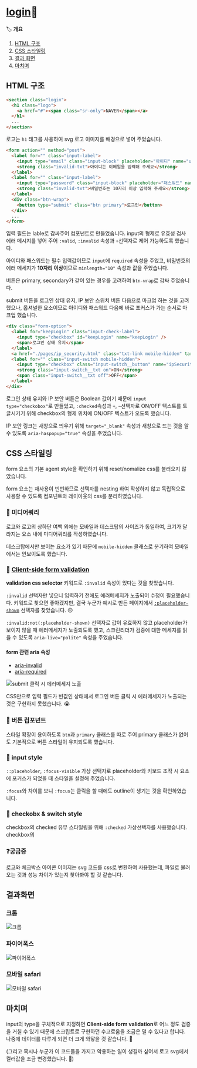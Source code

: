 # [login](../login/login.html)🔗

🏷️ **개요**

1. [HTML 구조](#HTML-구조)
1. [CSS 스타일링](#CSS-스타일링)
1. [결과 화면](#결과-화면)
1. [마치며](#마치며)

## HTML 구조

```html
<section class="login">
  <h1 class="logo">
    <a href="#"><span class="sr-only">NAVER</span></a>
  </h1>
  ...
</section>
```

로고는 `h1` 태그를 사용하여 svg 로고 이미지를 배경으로 넣어 주었습니다.

```html
<form action="" method="post">
  <label for="" class="input-label">
    <input type="email" class="input-block" placeholder="아이디" name="userId" required />
    <strong class="invalid-txt">아이디는 이메일을 입력해 주세요</strong>
  </label>
  <label for="" class="input-label">
    <input type="password" class="input-block" placeholder="패스워드" name="userPw" minlength="10" required />
    <strong class="invalid-txt">비밀번호는 10자리 이상 입력해 주세요</strong>
  </label>
  <div class="btn-wrap">
    <button type="submit" class="btn primary">로그인</button>
  </div>
  ...
</form>
```

입력 필드는 lable로 감싸주어 컴포넌트로 만들었습니다. input의 형제로 유효성 검사 에러 메시지를 넣어 주어 `:valid`, `:invalid` 속성과 `+`선택자로 제어 가능하도록 했습니다.

아이디와 패스워드는 필수 입력값이므로 `input`에 `required` 속성을 주었고,
비밀번호의 에러 메세지가 **10자리 이상**이므로 `minlength="10"` 속성과 값을 주었습니다.

버튼은 primary, secondary가 같이 있는 경우를 고려하여 `btn-wrap`로 감싸 주었습니다.

submit 버튼을 로그인 상태 유지, IP 보안 스위치 버튼 다음으로 마크업 하는 것을 고려했으나,
옵셔널한 요소이므로 아이디와 패스워드 다음에 바로 포커스가 가는 순서로 마크업 했습니다.

```html
<div class="form-option">
  <label for="keepLogin" class="input-check-label">
    <input type="checkbox" id="keepLogin" name="keepLogin" />
    <span>로그인 상태 유지</span>
  </label>
  <a href="./pages/ip_security.html" class="txt-link mobile-hidden" target="_blank" aria-haspopup="true">IP 보안</a>
  <label for="" class="input-switch mobile-hidden">
    <input type="checkbox" class="input-switch__button" name="ipSecurity" />
    <strong class="input-switch__txt on">ON</strong>
    <span class="input-switch__txt off">OFF</span>
  </label>
</div>
```

로그인 상태 유지와 IP 보안 버튼은 Boolean 값이기 때문에 `input` `type="checkobox"`로 만들었고, `:checked`속성과 `+`, `~`선택자로 ON/OFF 텍스트를 토글시키기 위해 checkbox의 형제 위치에 ON/OFF 텍스트가 오도록 했습니다.

IP 보안 링크는 새창으로 띄우기 위해 `target="_blank"` 속성과 새창으로 뜨는 것을 알 수 있도록 `aria-haspopup="true"` 속성을 주었습니다.

## CSS 스타일링

form 요소의 기본 agent style을 확인하기 위해 reset/nomalize css를 불러오지 않았습니다.

form 요소는 재사용이 빈번하므로 선택자를 nesting 하여 작성하지 않고 독립적으로 사용할 수 있도록 컴포넌트와 레이아웃의 css를 분리하였습니다.

### 🔎 미디어쿼리

로고와 로고의 상하단 여백 외에는 모바일과 데스크탑의 사이즈가 동일하여, 크기가 달라지는 요소 내에 미디어쿼리를 작성하였습니다.

데스크탑에서만 보이는 요소가 있기 때문에 `mobile-hidden` 클래스로 분기하여 모바일에서는 안보이도록 했습니다.

### 🔎 [Client-side form validation](https://developer.mozilla.org/en-US/docs/Learn/Forms/Form_validation)

**validation css selector** 키워드로 `:invalid` 속성이 있다는 것을 찾았습니다.

`:invalid` 선택자만 넣으니 입력하기 전에도 에러메세지가 노출되어 수정이 필요했습니다.
키워드로 찾으면 좋아겠지만, 결국 누군가 예시로 만든 페이지에서 [`:placeholder-shown`](https://caniuse.com/css-placeholder-shown) 선택자를 찾았습니다. 🙃

`:invalid:not(:placeholder-shown)` 선택자로 값이 유효하지 않고 placeholder가 보이지 않을 때 에러메세지가 노출되도록 했고, 스크린리더가 검증에 대한 메세지를 읽을 수 있도록 `aria-live="polite"` 속성을 주었습니다.

#### form 관련 aria 속성

- [aria-invalid](https://developer.mozilla.org/en-US/docs/Web/Accessibility/ARIA/Attributes/aria-invalid)
- [aria-required](https://developer.mozilla.org/en-US/docs/Web/Accessibility/ARIA/Attributes/aria-required)

![submit 클릭 시 에러메세지 노출](https://seulbinim.github.io/html-css/src/assets/naver/error.gif)

CSS만으로 입력 필드가 빈값인 상태에서 로그인 버튼 클릭 시 에러메세지가 노출되는 것은 구현하지 못했습니다. 😭

### 🔎 버튼 컴포넌트

스타일 확장이 용이하도록 `btn`과 `primary` 클래스를 따로 주어 primary 클래스가 없어도 기본적으로 버튼 스타일이 유지되도록 했습니다.

### 🔎 input style

`::placeholder`, `:focus-visible` 가상 선택자로 placeholder와 키보드 조작 시 요소에 포커스가 되었을 때 스타일을 설정해 주었습니다.

`:focus`와 차이를 보니 `:focus`는 클릭을 할 때에도 outline이 생기는 것을 확인하였습니다.

### 🔎 checkobx & switch style

checkbox의 checked 유무 스타일링을 위해 `:checked` 가상선택자를 사용했습니다.
checkbox의

### ❓궁금증

로고와 체크박스 아이콘 이미지는 svg 코드를 css로 변환하여 사용했는데, 파일로 불러오는 것과 성능 차이가 있는지 찾아봐야 할 것 같습니다.

## 결과화면

### 크롬

![크롬](./images/login/chrome.webp)

### 파이어폭스

![파이어폭스](./images/login/firefox.webp)

### 모바일 safari

![모바일 safari](./images/login/mobile_safari.webp)

## 마치며

input의 type을 구체적으로 지정하면 **Client-side form validation**로 어느 정도 검증을 거칠 수 있기 때문에 스크립트로 구현하던 수고로움을 조금은 덜 수 있다고 합니다. 나중에 데이터를 다루게 되면 더 크게 와닿을 것 같습니다. 🙂

(그리고 혹시나 누군가 이 코드들을 가지고 악용하는 일이 생길까 싶어서 로고 svg에서 컬러값을 조금 변경했습니다. 🥺)
